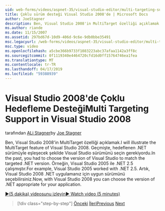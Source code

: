 ```yaml
---
uid: web-forms/videos/aspnet-35/visual-studio-editor/multi-targeting-support-in-visual-studio-2008
title: Çoklu sürüm desteği Visual Studio 2008'de | Microsoft Docs
author: JoeStagner
description: Ben, Visual Studio 2008'in MultiTarget özelliği açıklamak. Geçmişte, hedeflenen .NET versi eşleştirmek için Visual Studio sürümünü seçin gerekiyordu...
ms.author: riande
ms.date: 11/15/2007
ms.assetid: 297bd67d-10d9-406d-9c6e-9db0bbe35491
msc.legacyurl: /web-forms/videos/aspnet-35/visual-studio-editor/multi-targeting-support-in-visual-studio-2008
msc.type: video
ms.openlocfilehash: a5cbe366b9733f1083223abc37afaa1142a3ff8c
ms.sourcegitcommit: 0f1119340e4464720cfd16d0ff15764746ea1fea
ms.translationtype: MT
ms.contentlocale: tr-TR
ms.lasthandoff: 04/17/2019
ms.locfileid: "59388939"
---
```

# <a name="multi-targeting-support-in-visual-studio-2008"></a><span data-ttu-id="58356-104">Visual Studio 2008'de Çoklu Hedefleme Desteği</span><span class="sxs-lookup"><span data-stu-id="58356-104">Multi Targeting Support in Visual Studio 2008</span></span>

<span data-ttu-id="58356-105">tarafından [ALi Stagner](https://github.com/JoeStagner)</span><span class="sxs-lookup"><span data-stu-id="58356-105">by [Joe Stagner](https://github.com/JoeStagner)</span></span>

<span data-ttu-id="58356-106">Ben, Visual Studio 2008'in MultiTarget özelliği açıklamak.</span><span class="sxs-lookup"><span data-stu-id="58356-106">I will illustrate the MultiTarget feature of Visual Studio 2008.</span></span> <span data-ttu-id="58356-107">Geçmişte, hedeflenen .NET sürümüyle eşleşecek şekilde Visual Studio sürümünü seçin gerekiyordu.</span><span class="sxs-lookup"><span data-stu-id="58356-107">In the past, you had to choose the version of Visual Studio to match the targeted .NET version.</span></span> <span data-ttu-id="58356-108">Örneğin, Visual Studio 2005 ile .NET 2.5 çalışmıştır.</span><span class="sxs-lookup"><span data-stu-id="58356-108">For example, Visual Studio 2005 worked with .NET 2.5.</span></span> <span data-ttu-id="58356-109">Artık, Visual Studio 2008 .NET uygulamanız için uygun sürümünü seçebilirsiniz.</span><span class="sxs-lookup"><span data-stu-id="58356-109">Now, with Visual Studio 2008 you can choose the version of .NET appropriate for your application.</span></span>

[<span data-ttu-id="58356-110">&#9654;(5 dakika) videosunu izleyin</span><span class="sxs-lookup"><span data-stu-id="58356-110">&#9654; Watch video (5 minutes)</span></span>](https://channel9.msdn.com/Blogs/ASP-NET-Site-Videos/multi-targeting-support-in-visual-studio-2008)

> [!div class="step-by-step"]
> <span data-ttu-id="58356-111">[Önceki](javascript-debugging-in-visual-studio-2008.md)
> [İleri](intellisense-for-jscript-and-aspnet-ajax.md)</span><span class="sxs-lookup"><span data-stu-id="58356-111">[Previous](javascript-debugging-in-visual-studio-2008.md)
[Next](intellisense-for-jscript-and-aspnet-ajax.md)</span></span>
